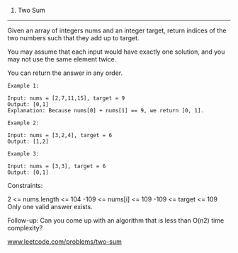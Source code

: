 1. Two Sum
***
Given an array of integers nums and an integer target, return indices of the two numbers such that they add up to target.

You may assume that each input would have exactly one solution, and you may not use the same element twice.

You can return the answer in any order.


~~~~
Example 1:

Input: nums = [2,7,11,15], target = 9
Output: [0,1]
Explanation: Because nums[0] + nums[1] == 9, we return [0, 1].
~~~~
~~~~
Example 2:

Input: nums = [3,2,4], target = 6
Output: [1,2]

~~~~
~~~~
Example 3:

Input: nums = [3,3], target = 6
Output: [0,1]
~~~~

Constraints:

2 <= nums.length <= 104
-109 <= nums[i] <= 109
-109 <= target <= 109
Only one valid answer exists.


Follow-up: Can you come up with an algorithm that is less than O(n2) time complexity?

www.leetcode.com/problems/two-sum
